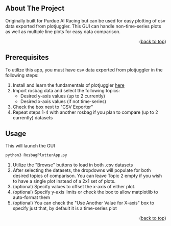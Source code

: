 ## About The Project

Originally built for Purdue AI Racing but can be used for easy plotting of csv data exported from plotjuggler.
This GUI can handle non-time-series plots as well as multiple line plots for easy data comparison.

<p align="right">(<a href="#readme-top">back to top</a>)</p>

## Prerequisites

To utilize this app, you must have csv data exported from plotjuggler in the following steps:

1. Install and learn the fundamentals of plotjuggler [here](https://facontidavide.github.io/PlotJuggler/index.html)
2. Import rosbag data and select the following topics:
   - Desired y-axis values (up to 2 currently)
   - Desired x-axis values (if not time-series)
3. Check the box next to "CSV Exporter"
4. Repeat steps 1-4 with another rosbag if you plan to compare (up to 2 currently) datasets 

## Usage
This will launch the GUI
  ```sh
  python3 RosbagPlotterApp.py
  ```
1. Utilize the "Browse" buttons to load in both .csv datasets
2. After selecting the datasets, the dropdowns will populate for both desired topics of comparison. You can leave Topic 2 empty if you wish to have a single plot instead of a 2x1 set of plots.
3. (optional) Specify values to offset the x-axis of either plot.
4. (optional) Specify y-axis limits or check the box to allow matplotlib to auto-format them
5. (optional) You can check the "Use Another Value for X-axis" box to specify just that, by default it is a time-series plot

<p align="right">(<a href="#readme-top">back to top</a>)</p>





